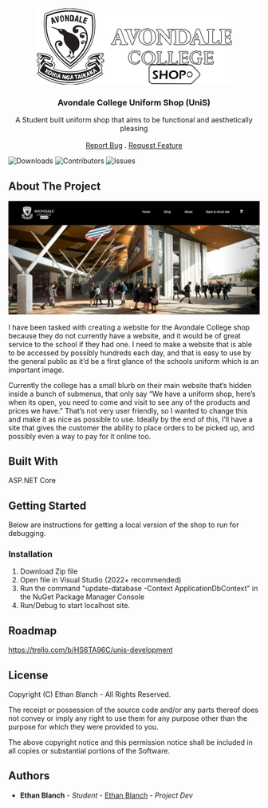 <br/>
<p align="center">
  <a href="https://github.com/ac111532/UniS">
    <img src="Avcoly.png" alt="Logo" width="391" height="152">
  </a>

  <h3 align="center">Avondale College Uniform Shop (UniS)</h3>

  <p align="center">
    A Student built uniform shop that aims to be functional and aesthetically pleasing 
    <br/>
    <br/>
    <a href="https://github.com/ac111532/UniS/issues">Report Bug</a>
    .
    <a href="https://github.com/ac111532/UniS/issues">Request Feature</a>
  </p>
</p>

![Downloads](https://img.shields.io/github/downloads/ac111532/UniS/total) ![Contributors](https://img.shields.io/github/contributors/ac111532/UniS?color=dark-green) ![Issues](https://img.shields.io/github/issues/ac111532/UniS) 

## About The Project

![Screen Shot](bannerreadme.png)

I have been tasked with creating a website for the Avondale College shop because they do not currently have a website, and it would be of great service to the school if they had one. I need to make a website that is able to be accessed by possibly hundreds each day, and that is easy to use by the general public as it’d be a first glance of the schools uniform which is an important image.

Currently the college has a small blurb on their main website that’s hidden inside a bunch of submenus, that only say “We have a uniform shop, here’s when its open, you need to come and visit to see any of the products and prices we have.” That’s not very user friendly, so I wanted to change this and make it as nice as possible to use. Ideally by the end of this, I’ll have a site that gives the customer the ability to place orders to be picked up, and possibly even a way to pay for it online too.


## Built With

ASP.NET Core

## Getting Started

Below are instructions for getting a local version of the shop to run for debugging.

### Installation

1. Download Zip file
2. Open file in Visual Studio (2022+ recommended)
3. Run the command "update-database -Context ApplicationDbContext" in the NuGet Package Manager Console
5. Run/Debug to start localhost site.

## Roadmap

https://trello.com/b/HS6TA96C/unis-development


## License

Copyright (C) Ethan Blanch - All Rights Reserved.

The receipt or possession of the source code and/or any parts thereof does not convey or imply any right to use them
for any purpose other than the purpose for which they were provided to you.

The above copyright notice and this permission notice shall be included in all copies or substantial portions of the Software.

## Authors

* **Ethan Blanch** - *Student* - [Ethan Blanch](https://github.com/ac111532) - *Project Dev*

